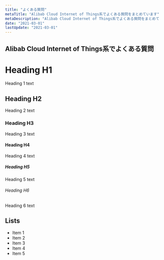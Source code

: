 ```yaml
---
title: "よくある質問"
metaTitle: "Alibab Cloud Internet of Things系でよくある質問をまとめています"
metaDescription: "Alibab Cloud Internet of Things系でよくある質問をまとめています"
date: "2021-03-01"
lastUpdate: "2021-03-01"
---
```



## Alibab Cloud Internet of Things系でよくある質問


# Heading H1
Heading 1 text

## Heading H2
Heading 2 text

### Heading H3
Heading 3 text

#### Heading H4
Heading 4 text

##### Heading H5
Heading 5 text

###### Heading H6
Heading 6 text

## Lists
- Item 1
- Item 2
- Item 3
- Item 4
- Item 5




